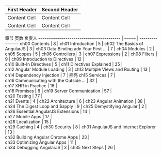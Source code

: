 First Header  | Second Header
------------- | -------------
Content Cell  | Content Cell
Content Cell  | Content Cell


章节                                         页数     负责人
------------------------------------------ | ------ | ----------------
ch00 Contents                              | 8      | 
ch01 Introduction                          | 5      |
ch02 The Basics of AngularJS               | 3      | 
ch03 Data Binding adn Your First ...       | 7      | 
ch04 Modules                               | 2      | 
ch05 Scopes                                | 5      | 
ch06 Controllers                           | 3      | 
ch07 Expressions                           | 2      | 
ch08 Filters                               | 9      | 
ch09 Introduction to Directives            | 12     |  
ch10 Built-In Directives                   | 5      | 
ch11 Directives Explained                  | 25     |  
ch12 Angular Module Loading                | 3      | 
ch13 Multiple Views and Routing            | 13     |  
ch14 Dependency Injection                  | 7      | 熊亮
ch15 Services                              | 7      |  
ch16 Communicating with the Outside ...    | 32     |  
ch17 XHR in Practice                       | 16     |  
ch18 Promises                              | 8      | 
ch19 Server Communication                  | 57     |  
ch20 Testing                               | 77     |  
ch21 Events                                | 4      | 
ch22 Architecture                          | 6      | 
ch23 Angular Animation                     | 38     |  
ch24 The Digest Loop and $apply            | 9      | 
ch25 Demystifying Angular                  | 2      | 
ch26 Essential AngularJS Extensions        | 14     |  
ch27 Mobile Apps                           | 17     |  
ch28 Localization                          | 15     |  
ch29 Caching                               | 4      | 
ch30 Security                              | 8      | 
ch31 AngularJS and Internet Explorer       | 13     |  
ch32 Building Angular Chrome Apps          | 23     |  
ch33 Optimizing Angular Apps               | 11     |  
ch34 Debugging AngularJS                   | 3      | 
ch35 Next Steps                            | 26     |  
